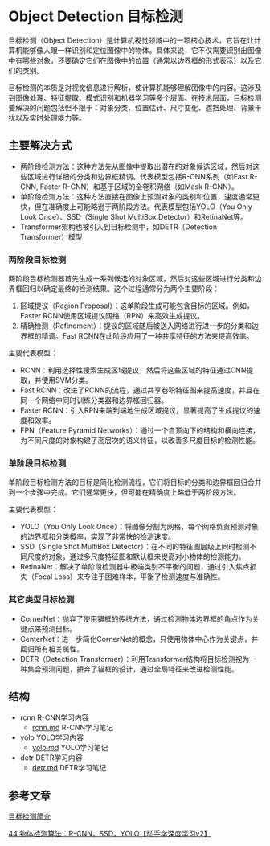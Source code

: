# Object Detection 目标检测

目标检测（Object Detection）是计算机视觉领域中的一项核心技术，它旨在让计算机能够像人眼一样识别和定位图像中的物体。具体来说，它不仅需要识别出图像中有哪些对象，还要确定它们在图像中的位置（通常以边界框的形式表示）以及它们的类别。

目标检测的本质是对视觉信息进行解析，使计算机能够理解图像中的内容。这涉及到图像处理、特征提取、模式识别和机器学习等多个层面。在技术层面，目标检测要解决的问题包括但不限于：对象分类、位置估计、尺寸变化、遮挡处理、背景干扰以及实时处理能力等。

## 主要解决方式

- 两阶段检测方法：这种方法先从图像中提取出潜在的对象候选区域，然后对这些区域进行详细的分类和边界框精调。代表模型包括R-CNN系列（如Fast R-CNN, Faster R-CNN）和基于区域的全卷积网络（如Mask R-CNN）。
- 单阶段检测方法：这种方法直接在图像上预测对象的类别和位置，速度通常更快，但在准确度上可能略逊于两阶段方法。代表模型包括YOLO（You Only Look Once）、SSD（Single Shot MultiBox Detector）和RetinaNet等。
- Transformer架构也被引入到目标检测中，如DETR（Detection Transformer）模型

### 两阶段目标检测

两阶段目标检测器首先生成一系列候选的对象区域，然后对这些区域进行分类和边界框回归以确定最终的检测结果。这个过程通常分为两个主要阶段：

1. 区域提议（Region Proposal）：这单阶段生成可能包含目标的区域。例如，Faster RCNN使用区域提议网络（RPN）来高效生成提议。
2. 精确检测（Refinement）：提议的区域随后被送入网络进行进一步的分类和边界框的精调。Fast RCNN在此阶段应用了一种共享特征的方法来提高效率。

主要代表模型：
- RCNN：利用选择性搜索生成区域提议，然后将这些区域的特征通过CNN提取，并使用SVM分类。
- Fast RCNN：改进了RCNN的流程，通过共享卷积特征图来提高速度，并且在同一个网络中同时训练分类器和边界框回归器。
- Faster RCNN：引入RPN来端到端地生成区域提议，显著提高了生成提议的速度和效率。
- FPN（Feature Pyramid Networks）：通过一个自顶向下的结构和横向连接，为不同尺度的对象构建了高层次的语义特征，以改善多尺度目标的检测性能。

### 单阶段目标检测

单阶段目标检测方法的目标是简化检测流程，它们将目标的分类和边界框回归合并到一个步骤中完成。它们通常更快，但可能在精确度上略低于两阶段方法。

主要代表模型：
- YOLO（You Only Look Once）：将图像分割为网格，每个网格负责预测对象的边界框和分类概率，实现了非常快的检测速度。
- SSD（Single Shot MultiBox Detector）：在不同的特征图层级上同时检测不同尺度的对象，通过多尺度特征图和默认框来提高对小物体的检测能力。
- RetinaNet：解决了单阶段检测器中极端类别不平衡的问题，通过引入焦点损失（Focal Loss）来专注于困难样本，平衡了检测速度与准确性。

### 其它类型目标检测
- CornerNet：抛弃了使用锚框的传统方法，通过检测物体边界框的角点作为关键点来预测目标。
- CenterNet：进一步简化CornerNet的概念，只使用物体中心作为关键点，并回归所有相关属性。
- DETR（Detection Transformer）：利用Transformer结构将目标检测视为一种集合预测问题，摒弃了锚框的设计，通过全局特征来改进检测性能。

## 结构

- rcnn R-CNN学习内容
  - [rcnn.md](./rcnn/rcnn.md) R-CNN学习笔记
- yolo YOLO学习内容
  - [yolo.md](./yolo/yolo.md) YOLO学习笔记
- detr DETR学习内容
  - [detr.md](./detr/detr.md) DETR学习笔记

## 参考文章

[目标检测简介](https://blog.csdn.net/qq_31463571/article/details/134692319)

[44 物体检测算法：R-CNN，SSD，YOLO【动手学深度学习v2】](https://www.bilibili.com/video/BV1Db4y1C71g)